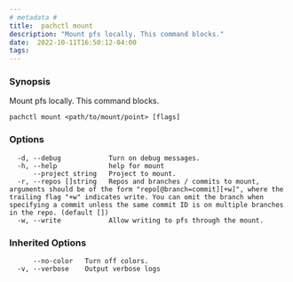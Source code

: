 ```yaml
---
# metadata # 
title:  pachctl mount
description: "Mount pfs locally. This command blocks."
date:  2022-10-11T16:50:12-04:00
tags:
---
```


### Synopsis

Mount pfs locally. This command blocks.

```
pachctl mount <path/to/mount/point> [flags]
```

### Options

```
  -d, --debug            Turn on debug messages.
  -h, --help             help for mount
      --project string   Project to mount.
  -r, --repos []string   Repos and branches / commits to mount, arguments should be of the form "repo[@branch=commit][+w]", where the trailing flag "+w" indicates write. You can omit the branch when specifying a commit unless the same commit ID is on multiple branches in the repo. (default [])
  -w, --write            Allow writing to pfs through the mount.
```

### Inherited Options

```
      --no-color   Turn off colors.
  -v, --verbose    Output verbose logs
```

